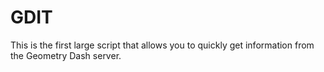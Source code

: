 # GDIT
This is the first large script that allows you to quickly get information from the Geometry Dash server.
